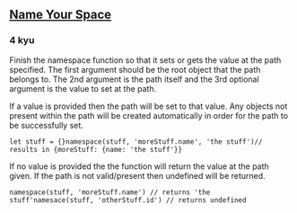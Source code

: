<h2><a href=https://www.codewars.com/kata/514b6c44a337752e67000077/train/javascript target="_blank">Name Your Space</a></h2><h3>4 kyu</h3><p>Finish the namespace function so that it sets or gets the value at the path specified. The first argument should be the root object that the path belongs to. The 2nd argument is the path itself and the 3rd optional argument is the value to set at the path. </p><p>If a value is provided then the path will be set to that value. Any objects not present within the path will be created automatically in order for the path to be successfully set.</p><pre style="display: none;"><code class="language-coffeescript"><span class="cm-variable">stuff</span> <span class="cm-punctuation">=</span> <span class="cm-punctuation">{</span><span class="cm-punctuation">}</span><span class="cm-variable">namespace</span><span class="cm-punctuation">(</span><span class="cm-variable">stuff</span><span class="cm-punctuation">,</span> <span class="cm-string">'moreStuff.name'</span><span class="cm-punctuation">,</span> <span class="cm-string">'the stuff'</span><span class="cm-punctuation">)</span><span class="cm-comment"># results in {moreStuff: {name: 'the stuff'}}</span></code></pre><pre><code class="language-javascript"><span class="cm-keyword">let</span> <span class="cm-def">stuff</span> <span class="cm-operator">=</span> {}<span class="cm-variable">namespace</span>(<span class="cm-variable">stuff</span>, <span class="cm-string">'moreStuff.name'</span>, <span class="cm-string">'the stuff'</span>)<span class="cm-comment">// results in {moreStuff: {name: 'the stuff'}}</span></code></pre><p>If no value is provided the the function will return the value at the path given. If the path is not valid/present then undefined will be returned. </p><pre style="display: none;"><code class="language-coffeescript"><span class="cm-variable">namespace</span><span class="cm-punctuation">(</span><span class="cm-variable">stuff</span><span class="cm-punctuation">,</span> <span class="cm-string">'moreStuff.name'</span><span class="cm-punctuation">)</span> <span class="cm-comment"># returns 'the stuff'</span><span class="cm-variable">namesace</span><span class="cm-punctuation">(</span><span class="cm-variable">stuff</span><span class="cm-punctuation">,</span> <span class="cm-string">'otherStuff.id'</span><span class="cm-punctuation">)</span> <span class="cm-comment"># returns undefined</span></code></pre><pre><code class="language-javascript"><span class="cm-variable">namespace</span>(<span class="cm-variable">stuff</span>, <span class="cm-string">'moreStuff.name'</span>) <span class="cm-comment">// returns 'the stuff'</span><span class="cm-variable">namesace</span>(<span class="cm-variable">stuff</span>, <span class="cm-string">'otherStuff.id'</span>) <span class="cm-comment">// returns undefined</span></code></pre>